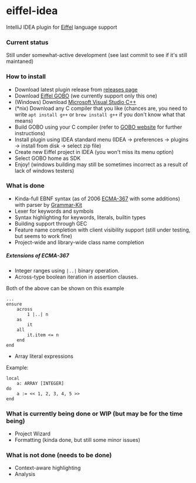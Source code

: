 # eiffel-idea
IntelliJ IDEA plugin for [Eiffel](http://eiffel.org) language support

### Current status
Still under somewhat-active development (see last commit to see if it's still maintaned)

### How to install
* Download latest plugin release from [releases page](https://github.com/ionagamed/eiffel-idea/releases)
* Download [Eiffel GOBO](http://www.gobosoft.com/eiffel/gobo/) (we currently support only this one)
* (Windows) Download [Microsoft Visual Studio C++](https://www.visualstudio.com/ru/vs/cplusplus/)
* (\*nix) Download any C compiler that you like (chances are, you need to write `apt install g++` or `brew install g++` if you don't know what that means)
* Build GOBO using your C compiler (refer to [GOBO website](https://github.com/gobo-eiffel/gobo#platforms) for further instructions)
* Install plugin using IDEA standard menu (IDEA -> preferences -> plugins -> install from disk -> select zip file)
* Create new Eiffel project in IDEA (you won't miss its menu option)
* Select GOBO home as SDK
* Enjoy! (windows building may still be sometimes incorrect as a result of lack of windows testers)

### What is done
* Kinda-full EBNF syntax (as of 2006 [ECMA-367](http://www.ecma-international.org/publications/files/ECMA-ST/ECMA-367.pdf) with some additions) with parser by [Grammar-Kit](http://github.com/JetBrains/Grammar-Kit)
* Lexer for keywords and symbols
* Syntax highlighting for keywords, literals, builtin types
* Building support through GEC
* Feature name completion with client visibility support (still under testing, but seems to work fine)
* Project-wide and library-wide class name completion

##### Extensions of ECMA-367
* Integer ranges using `|..|` binary operation.
* Across-type boolean iteration in assertion clauses.

Both of the above can be shown on this example

    ...
    ensure
        across 
            1 |..| n
        as
            it
        all
            it.item <= n
        end
    end
    
* Array literal expressions

Example:

    local
        a: ARRAY [INTEGER]
    do
        a := << 1, 2, 3, 4, 5 >>
    end
        

### What is currently being done or WIP (but may be for the time being)
* Project Wizard
* Formatting (kinda done, but still some minor issues)

### What is not done (needs to be done)
* Context-aware highlighting
* Analysis
